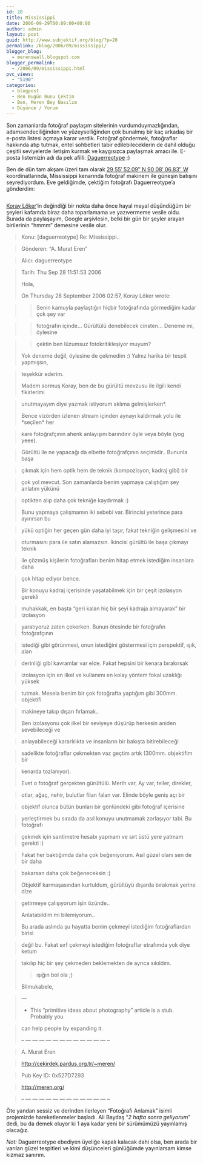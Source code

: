 ```yaml
---
id: 20
title: Mississippi
date: 2006-09-29T00:09:00+00:00
author: admin
layout: post
guid: http://www.subjektif.org/blog/?p=20
permalink: /blog/2006/09/mississippi/
blogger_blog:
  - merenswall.blogspot.com
blogger_permalink:
  - /2006/09/mississippi.html
pvc_views:
  - "5190"
categories:
  - blogpost
  - Ben Bugün Bunu Çektim
  - Ben, Meren Bey Nasılım
  - Düşünce / Yorum
---
```

Son zamanlarda fotoğraf paylaşım sitelerinin vurdumduymazlığından, adamsendeciliğinden ve yüzeyselliğinden çok bunalmış bir kaç arkadaş bir e-posta listesi açmaya karar verdik. Fotoğraf göndermek, fotoğraflar hakkında atıp tutmak, entel sohbetleri tabir edilebileceklerin de dahil olduğu çeşitli seviyelerde iletişim kurmak ve kaygısızca paylaşmak amacı ile. E-posta listemizin adı da pek afilli: <a href="http://en.wikipedia.org/wiki/Daguerreotype" target="_blank">Daguerreotype</a> ;)

Ben de dün tam akşam üzeri tam olarak [29 55&#8242; 52.09&#8243; N 90 08&#8242; 06.83&#8243; W](http://tinyurl.com/jcy3c) koordinatlarında, Mississippi kenarında fotoğraf makinem ile güneşin batışını seyrediyordum. Eve geldiğimde, çektiğim fotoğrafı Daguerreotype&#8217;a gönderdim:

<img style="display:block; margin:0px auto 10px; text-align:center;" src="{{ site.baseurl }}/images/mississippi-mississippi-714090.jpg" border="0" alt="" />

[Koray Löker](http://cekirdek.uludag.org.tr/~loker/biloker/)&#8216;in değindiği bir nokta daha önce hayal meyal düşündüğüm bir şeyleri kafamda biraz daha toparlamama ve yazıvermeme vesile oldu. Burada da paylaşayım, Google arşivlesin, belki bir gün bir şeyler arayan birilerinin &#8220;hmmm&#8221; demesine vesile olur.

> Konu: [daguerreotype] Re: Mississippi..
  
> Gönderen: &#8220;A. Murat Eren&#8221;
  
> Alıcı: daguerreotype
  
> Tarih: Thu Sep 28 11:51:53 2006
> 
> Hola,
> 
> On Thursday 28 September 2006 02:57, Koray Löker wrote:
  
> > Senin kamuyla paylaştığın hiçbir fotoğrafında görmediğim kadar çok şey var
  
> > fotoğrafın içinde&#8230; Gürültülü denebilecek cinsten&#8230; Deneme mi, öylesine
  
> > çektin ben lüzumsuz fotokritikleşiyor muyum?
> 
> Yok deneme değil, öylesine de çekmedim :) Yalnız harika bir tespit yapmışsın,
  
> teşekkür ederim.
> 
> Madem sormuş Koray, ben de bu gürültü mevzusu ile ilgili kendi fikirlerimi
  
> unutmayayım diye yazmak istiyorum aklıma gelmişlerken*.
> 
> Bence vizörden izlenen stream içinden aynayı kaldırmak yolu ile \*seçilen\* her
  
> kare fotoğrafçının ahenk anlayışını barındırır öyle veya böyle (yog yeee).
  
> Gürültü ile ne yapacağı da elbette fotoğrafçının seçimidir.. Bununla başa
  
> çıkmak için hem optik hem de teknik (kompozisyon, kadraj gibi) bir
  
> çok yol mevcut. Son zamanlarda benim yapmaya çalıştığım şey anlatım yükünü
  
> optikten alıp daha çok tekniğe kaydırmak :)
> 
> Bunu yapmaya çalışmamın iki sebebi var. Birincisi yeterince para ayırırsan bu
  
> yükü optiğin her geçen gün daha iyi taşır, fakat tekniğin gelişmesini ve
  
> oturmasını para ile satın alamazsın. İkincisi gürültü ile başa çıkmayı teknik
  
> ile çözmüş kişilerin fotoğrafları benim hitap etmek istediğim insanlara daha
  
> çok hitap ediyor bence.
> 
> Bir konuyu kadraj içerisinde yaşatabilmek için bir çeşit izolasyon gerekli
  
> muhakkak, en başta &#8220;geri kalan hiç bir şeyi kadraja almayarak&#8221; bir izolasyon
  
> yaratıyoruz zaten çekerken. Bunun ötesinde bir fotoğrafın fotoğrafçının
  
> istediği gibi görünmesi, onun istediğini göstermesi için perspektif, ışık, alan
  
> derinliği gibi kavramlar var elde. Fakat hepsini bir kenara bırakırsak
  
> izolasyon için en ilkel ve kullanımı en kolay yöntem fokal uzaklığı yüksek
  
> tutmak. Mesela benim bir çok fotoğrafta yaptığım gibi 300mm. objektifi
  
> makineye takıp dışarı fırlamak..
> 
> Ben izolasyonu çok ilkel bir seviyeye düşürüp herkesin aniden sevebileceği ve
  
> anlayabileceği kararlılıkta ve insanların bir bakışta bitirebileceği
  
> sadelikte fotoğraflar çekmekten vaz geçtim artık (300mm. objektifim bir
  
> kenarda tozlanıyor).
> 
> Evet o fotoğraf gerçekten gürültülü. Merih var, Ay var, teller, direkler,
  
> otlar, ağaç, nehir, bulutlar filan falan var. Elinde böyle geniş açı bir
  
> objektif olunca bütün bunları bir gönlündeki gibi fotoğraf içerisine
  
> yerleştirmek bu sırada da asıl konuyu unutmamak zorlaşıyor tabi. Bu fotoğrafı
  
> çekmek için santimetre hesabı yapmam ve sırt üstü yere yatmam gerekti :)
  
> Fakat her baktığımda daha çok beğeniyorum. Asıl güzel olanı sen de bir daha
  
> bakarsan daha çok beğeneceksin :)
> 
> Objektif karmaşasından kurtuldum, gürültüyü dışarda bırakmak yerine dize
  
> getirmeye çalışıyorum işin özünde..
> 
> Anlatabildim mi bilemiyorum..
> 
> Bu arada aslında şu hayatta benim çekmeyi istediğim fotoğraflardan birisi
  
> değil bu. Fakat sırf çekmeyi istediğim fotoğraflar etrafımda yok diye ketum
  
> takılıp hiç bir şey çekmeden beklemekten de ayrıca sıkıldım.
> 
> > ışığın bol ola ;)
> 
> Bilmukabele,
  
> &#8212;
> 
> * This &#8220;primitive ideas about photography&#8221; article is a stub. Probably you
  
> can help people by expanding it.
> 
> &#8211; &#8212; &#8212; &#8212; &#8212; &#8212; &#8212; &#8212; &#8212; &#8212; &#8212; &#8212; &#8212; &#8211;
  
> A. Murat Eren
  
> http://cekirdek.pardus.org.tr/~meren/
  
> Pub Key ID: 0x527D7293
  
> http://meren.org/
  
> &#8211; &#8212; &#8212; &#8212; &#8212; &#8212; &#8212; &#8212; &#8212; &#8212; &#8212; &#8212; &#8212; &#8211;

Öte yandan sessiz ve derinden ilerleyen &#8220;Fotoğrafı Anlamak&#8221; isimli projemizde hareketlenmeler başladı. Ali Baydaş &#8220;_2 hafta sonra geliyorum_&#8221; dedi, bu da demek oluyor ki 1 aya kadar yeni bir sürümümüzü yayınlamış olacağız.

_Not:_ Daguerreotype ebediyen üyeliğe kapalı kalacak dahi olsa, ben arada bir varılan güzel tespitleri ve kimi düşünceleri günlüğümde yayınlarsam kimse kızmaz sanırım.
